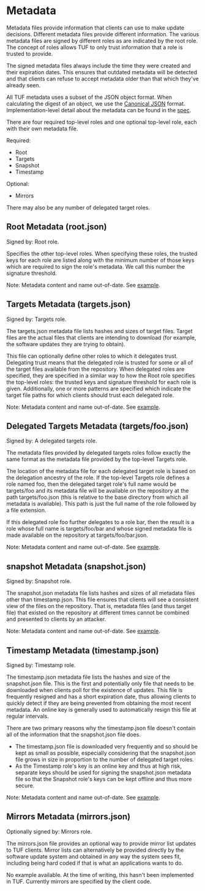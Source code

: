 # Metadata

Metadata files provide information that clients can use to make update decisions. Different metadata files provide different information. The various metadata files are signed by different roles as are indicated by the root role. The concept of roles allows TUF to only trust information that a role is trusted to provide.

The signed metadata files always include the time they were created and their expiration dates. This ensures that outdated metadata will be detected and that clients can refuse to accept metadata older than that which they've already seen.

All TUF metadata uses a subset of the JSON object format. When calculating the digest of an object, we use the [Canonical JSON](http://wiki.laptop.org/go/Canonical_JSON) format. Implementation-level detail about the metadata can be found in the [spec](docs/tuf-spec.txt).

There are four required top-level roles and one optional top-level role, each with their own metadata file.

Required:

* Root
* Targets
* Snapshot
* Timestamp 

Optional:

* Mirrors 

There may also be any number of delegated target roles.

## Root Metadata (root.json)

Signed by: Root role.

Specifies the other top-level roles. When specifying these roles, the trusted keys for each role are listed along with the minimum number of those keys which are required to sign the role's metadata. We call this number the signature threshold.

Note:  Metadata content and name out-of-date.
See [example](http://mirror1.poly.edu/test-pypi/metadata/root.txt).

## Targets Metadata (targets.json)

Signed by: Targets role.

The targets.json metadata file lists hashes and sizes of target files. Target files are the actual files that clients are intending to download (for example, the software updates they are trying to obtain).

This file can optionally define other roles to which it delegates trust. Delegating trust means that the delegated role is trusted for some or all of the target files available from the repository. When delegated roles are specified, they are specified in a similar way to how the Root role specifies the top-level roles: the trusted keys and signature threshold for each role is given. Additionally, one or more patterns are specified which indicate the target file paths for which clients should trust each delegated role.

Note:  Metadata content and name out-of-date.
See [example](http://mirror1.poly.edu/test-pypi/metadata/targets.txt).

## Delegated Targets Metadata (targets/foo.json)

Signed by: A delegated targets role.

The metadata files provided by delegated targets roles follow exactly the same format as the metadata file provided by the top-level Targets role.

The location of the metadata file for each delegated target role is based on the delegation ancestry of the role. If the top-level Targets role defines a role named foo, then the delegated target role's full name would be targets/foo and its metadata file will be available on the repository at the path targets/foo.json (this is relative to the base directory from which all metadata is available). This path is just the full name of the role followed by a file extension.

If this delegated role foo further delegates to a role bar, then the result is a role whose full name is targets/foo/bar and whose signed metadata file is made available on the repository at targets/foo/bar.json.

Note:  Metadata content and name out-of-date.
See [example](http://mirror1.poly.edu/test-pypi/metadata/targets/unclaimed.txt).

## snapshot Metadata (snapshot.json)

Signed by: Snapshot role.

The snapshot.json metadata file lists hashes and sizes of all metadata files other than timestamp.json. This file ensures that clients will see a consistent view of the files on the repository. That is, metadata files (and thus target file) that existed on the repository at different times cannot be combined and presented to clients by an attacker.

Note:  Metadata content and name out-of-date.
​See [example](http://mirror1.poly.edu/test-pypi/metadata/release.txt).

## Timestamp Metadata (timestamp.json)

Signed by: Timestamp role.

The timestamp.json metadata file lists the hashes and size of the snapshot.json file. This is the first and potentially only file that needs to be downloaded when clients poll for the existence of updates. This file is frequently resigned and has a short expiration date, thus allowing clients to quickly detect if they are being prevented from obtaining the most recent metadata. An online key is generally used to automatically resign this file at regular intervals.

There are two primary reasons why the timestamp.json file doesn't contain all of the information that the snapshot.json file does.

* The timestamp.json file is downloaded very frequently and so should be kept as small as possible, especially considering that the snapshot.json file grows in size in proportion to the number of delegated target roles.
* As the Timestamp role's key is an online key and thus at high risk, separate keys should be used for signing the snapshot.json metadata file so that the Snapshot role's keys can be kept offline and thus more secure.

Note:  Metadata content and name out-of-date.
See [example](http://mirror1.poly.edu/test-pypi/metadata/timestamp.txt).

## Mirrors Metadata (mirrors.json)

Optionally signed by: Mirrors role.

The mirrors.json file provides an optional way to provide mirror list updates to TUF clients. Mirror lists can alternatively be provided directly by the software update system and obtained in any way the system sees fit, including being hard coded if that is what an applications wants to do.

No example available. At the time of writing, this hasn't been implemented in TUF. Currently mirrors are specified by the client code. 
